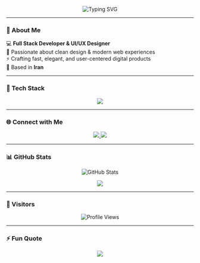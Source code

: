 <!-- Glowing Header -->
<p align="center">
  <img src="https://readme-typing-svg.demolab.com?font=Fira+Code&pause=1000&color=000000&center=true&vCenter=true&width=500&lines=Hi%20%F0%9F%91%8B%2C%20I%27m%20MohammadHossein%20Tajrishi;Full%20Stack%20Developer;UI%2FUX%20Designer;Creative%20Thinker" alt="Typing SVG" />
</p>

---

### 🧠 About Me
💻 **Full Stack Developer & UI/UX Designer**  
🎨 Passionate about clean design & modern web experiences  
⚡ Crafting fast, elegant, and user-centered digital products  
📍 Based in **Iran**

---

### 🧰 Tech Stack
<p align="center">
  <img src="https://skillicons.dev/icons?i=html,css,bootstrap,js,jquery,nodejs,php,laravel,figma&theme=dark" />
</p>

---

### 🌐 Connect with Me
<p align="center">
  <a href="https://instagram.com/tajrishi.studio" target="_blank">
    <img src="https://img.shields.io/badge/Instagram-%2300FFF7?style=for-the-badge&logo=instagram&logoColor=black" />
  </a>
  <a href="https://www.youtube.com/@TajWebLearning" target="_blank">
    <img src="https://img.shields.io/badge/YouTube-%2300FFF7?style=for-the-badge&logo=youtube&logoColor=black" />
  </a>
</p>

---

### 📊 GitHub Stats
<p align="center">
  <img src="https://github-readme-stats.vercel.app/api?username=MohammadHossein-Tajrishi&show_icons=true&theme=tokyonight&hide_border=true&title_color=00FFF7&icon_color=00FFF7" alt="GitHub Stats" />
</p>

<p align="center">
  <img src="https://github-readme-streak-stats.herokuapp.com/?user=MohammadHossein-Tajrishi&theme=tokyonight&hide_border=true&ring=00FFF7&fire=00FFF7" />
</p>

---

### 💫 Visitors
<p align="center">
  <img src="https://komarev.com/ghpvc/?username=MohammadHossein-Tajrishi&label=Profile+Views&color=00FFF7&style=flat-square" alt="Profile Views" />
</p>

---

### ⚡ Fun Quote
<p align="center">
  <img src="https://quotes-github-readme.vercel.app/api?type=horizontal&theme=tokyonight&quote=Design%20with%20clarity,%20code%20with%20soul." />
</p>
